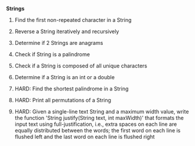 **Strings**

1. Find the first non-repeated character in a String

2. Reverse a String iteratively and recursively

3. Determine if 2 Strings are anagrams

4. Check if String is a palindrome

5. Check if a String is composed of all unique characters

6. Determine if a String is an int or a double

7. HARD: Find the shortest palindrome in a String

8. HARD: Print all permutations of a String

9. HARD: Given a single-line text String and a maximum width value, write the function 'String justify(String text, int maxWidth)' 
   that formats the input text using full-justification, i.e., extra spaces on each line are equally distributed between the words; 
   the first word on each line is flushed left and the last word on each line is flushed right